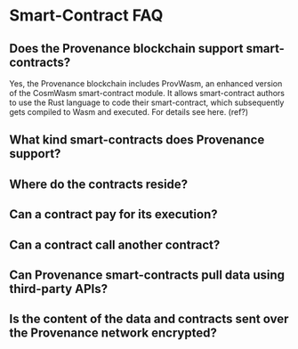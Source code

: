 # Smart-Contract FAQ

## **Does the Provenance blockchain support smart-contracts?** <a id="does-the-provenance-blockchain-support-smart-contracts"></a>

Yes, the Provenance blockchain includes ProvWasm, an enhanced version of the CosmWasm smart-contract module. It allows smart-contract authors to use the Rust language to code their smart-contract, which subsequently gets compiled to Wasm and executed. For details see here. \(ref?\)

## **What kind smart-contracts does Provenance support?** <a id="what-kind-smart-contracts-does-provenance-support"></a>



## **Where do the contracts reside?** <a id="where-do-the-contracts-reside"></a>



## **Can a contract pay for its execution?** <a id="can-a-contract-pay-for-its-execution"></a>



## **Can a contract call another contract?** <a id="can-a-contract-call-another-contract"></a>

## **Can Provenance smart-contracts pull data using third-party APIs?** <a id="can-provenance-smart-contracts-pull-data-using-third-party-apis"></a>



## **Is the content of the data and contracts sent over the Provenance network encrypted?** <a id="is-the-content-of-the-data-and-contracts-sent-over-the-provenance-network-encrypted"></a>

##  <a id="is-the-content-of-the-data-and-contracts-sent-over-the-provenance-network-encrypted"></a>

##  <a id="can-i-store-secrets-or-passwords-on-the-provenance-network"></a>







